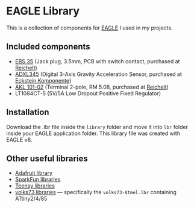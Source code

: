 # EAGLE Library

This is a collection of components for [EAGLE](http://www.cadsoftusa.com/) I used in my projects.

## Included components

* [EBS 35](https://github.com/davidbeermann/eagle-lib/blob/master/components/EBS35/EBS35.png) (Jack plug, 3.5mm, PCB with switch contact, purchased at [Reichelt](http://www.reichelt.de/index.html?ACTION=3;ARTICLE=7301;SEARCH=EBS%2035))
* [ADXL345](https://github.com/davidbeermann/eagle-lib/blob/master/components/ADXL345/ADXL345.jpg) (Digital 3-Axis Gravity Acceleration Sensor, purchased at [Eckstein Komponente](http://eckstein-shop.de/GY-291-ADXL345-Digital-3-Axis-Gravity-Acceleration-Beschleunigung-Sensor_1))
* [AKL 101-02](https://github.com/davidbeermann/eagle-lib/blob/master/components/AKL101/AKL101_02.jpg) (Terminal 2-pole, RM 5.08, purchased at [Reichelt](http://www.reichelt.de/AKL-101-02/3/index.html?ARTICLE=36605))
* LT1084CT-5 (5V/5A Low Dropout Positive Fixed Regulator)

## Installation

Download the .lbr file inside the ```library``` folder and move it into ```lbr``` folder inside your EAGLE application folder. This library file was created with EAGLE v6.

## Other useful libraries

* [Adafruit library](https://github.com/adafruit/Adafruit-Eagle-Library)
* [SparkFun libraries](https://github.com/sparkfun/SparkFun-Eagle-Libraries)
* [Teensy libraries](http://www.pjrc.com/teensy/eagle_lib.html)
* [volks73 libraries](https://github.com/volks73/eagle-libraries) — specifically the ```volks73-Atmel.lbr``` containing ATtiny2/4/85